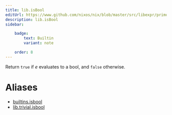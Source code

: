 ```yaml
---
title: lib.isBool
editUrl: https://www.github.com/nixos/nix/blob/master/src/libexpr/primops.cc
description: lib.isBool
sidebar:

    badge:
        text: Builtin
        variant: note

    order: 8
---
```


Return `true` if *e* evaluates to a bool, and `false` otherwise.


# Aliases

- [builtins.isbool](/nix-doc-comments/reference/builtins/builtins-isbool)
- [lib.trivial.isbool](/nix-doc-comments/reference/lib/trivial/lib-trivial-isbool)



